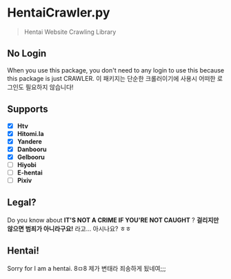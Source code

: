 # HentaiCrawler.py
> Hentai Website Crawling Library

## No Login
When you use this package, you don't need to any login to use this because this package is just CRAWLER.
이 패키지는 단순한 크롤러이기에 사용시 어떠한 로그인도 필요하지 않습니다!

## Supports
- [x] **Htv**
- [x] **Hitomi.la**
- [x] **Yandere**
- [x] **Danbooru**
- [x] **Gelbooru**
- [ ] **Hiyobi**
- [ ] **E-hentai**
- [ ] **Pixiv**

## Legal?
Do you know about **IT'S NOT A CRIME IF YOU'RE NOT CAUGHT** ?
**걸리지만 않으면 범죄가 아니라구요!** 라고... 아시나요? ㅎㅎ

## Hentai!
Sorry for I am a hentai. 8ㅁ8
제가 변태라 죄송하게 됬네여;;;
